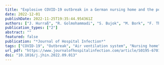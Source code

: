 ```yaml
---
title: "Explosive COVID-19 outbreak in a German nursing home and the possible role of the air ventilation system"
date: 2022-12-01
publishDate: 2022-11-25T19:35:44.954361Z
authors: ["J. Hurraß", "R. Golmohammadi", "S. Bujok", "M. Bork", "F. Thelen", "P. Wagner", "D. Exner", "C. Schönfeld", "B. Hornei", "G. Kampf", "M. Exner"]
publication_types: ["2"]
abstract: ""
featured: false
publication: "*Journal of Hospital Infection*"
tags: ["COVID-19", "Outbreak", "Air ventilation system", "Nursing home"]
url_pdf: "https://www.journalofhospitalinfection.com/article/S0195-6701(22)00308-5/fulltext"
doi: "10.1016/j.jhin.2022.09.013"
---
```


